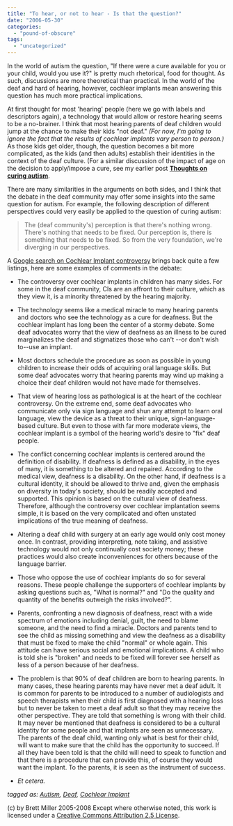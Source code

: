 ```yaml
---
title: "To hear, or not to hear - Is that the question?"
date: "2006-05-30"
categories: 
  - "pound-of-obscure"
tags: 
  - "uncategorized"
---
```


In the world of autism the question, "If there were a cure available for you or your child, would you use it?" is pretty much rhetorical, food for thought. As such, discussions are more theoretical than practical. In the world of the deaf and hard of hearing, however, cochlear implants mean answering this question has much more practical implications.  
  
At first thought for most 'hearing' people (here we go with labels and descriptors again), a technology that would allow or restore hearing seems to be a no-brainer. I think that most hearing parents of deaf children would jump at the chance to make their kids "not deaf." _(For now, I'm going to ignore the fact that the results of cochlear implants vary person to person.)_ As those kids get older, though, the question becomes a bit more complicated, as the kids (and then adults) establish their identities in the context of the deaf culture. (For a similar discussion of the impact of age on the decision to apply/impose a cure, see my earlier post **[Thoughts on curing autism](http://29marbles.blogspot.com/2005/04/thoughts-on-curing-autism.html)**.  
  
There are many similarities in the arguments on both sides, and I think that the debate in the deaf community may offer some insights into the same question for autism. For example, the following description of different perspectives could very easily be applied to the question of curing autism:

> The (deaf community's) perception is that there's nothing wrong. There's nothing that needs to be fixed. Our perception is, there is something that needs to be fixed. So from the very foundation, we're diverging in our perspectives.

A [Google search on Cochlear Implant controversy](http://www.google.com/search?hl=en&q=cochlear+implant+controversy&btnG=Google+Search) brings back quite a few listings, here are some examples of comments in the debate:

- The controversy over cochlear implants in children has many sides. For some in the deaf community, CIs are an affront to their culture, which as they view it, is a minority threatened by the hearing majority.  
      
    
- The technology seems like a medical miracle to many hearing parents and doctors who see the technology as a cure for deafness. But the cochlear implant has long been the center of a stormy debate. Some deaf advocates worry that the view of deafness as an illness to be cured marginalizes the deaf and stigmatizes those who can't --or don't wish to--use an implant.  
      
    
- Most doctors schedule the procedure as soon as possible in young children to increase their odds of acquiring oral language skills. But some deaf advocates worry that hearing parents may wind up making a choice their deaf children would not have made for themselves.  
      
    
- That view of hearing loss as pathological is at the heart of the cochlear controversy. On the extreme end, some deaf advocates who communicate only via sign language and shun any attempt to learn oral language, view the device as a threat to their unique, sign-language-based culture. But even to those with far more moderate views, the cochlear implant is a symbol of the hearing world's desire to "fix" deaf people.  
      
    
- The conflict concerning cochlear implants is centered around the definition of disability. If deafness is defined as a disability, in the eyes of many, it is something to be altered and repaired. According to the medical view, deafness is a disability. On the other hand, if deafness is a cultural identity, it should be allowed to thrive and, given the emphasis on diversity in today's society, should be readily accepted and supported. This opinion is based on the cultural view of deafness. Therefore, although the controversy over cochlear implantation seems simple, it is based on the very complicated and often unstated implications of the true meaning of deafness.  
      
    
- Altering a deaf child with surgery at an early age would only cost money once. In contrast, providing interpreting, note taking, and assistive technology would not only continually cost society money; these practices would also create inconveniences for others because of the language barrier.  
      
    
- Those who oppose the use of cochlear implants do so for several reasons. These people challenge the supporters of cochlear implants by asking questions such as, "What is normal?" and "Do the quality and quantity of the benefits outweigh the risks involved?".  
      
    
- Parents, confronting a new diagnosis of deafness, react with a wide spectrum of emotions including denial, guilt, the need to blame someone, and the need to find a miracle. Doctors and parents tend to see the child as missing something and view the deafness as a disability that must be fixed to make the child "normal" or whole again. This attitude can have serious social and emotional implications. A child who is told she is "broken" and needs to be fixed will forever see herself as less of a person because of her deafness.  
      
    
- The problem is that 90% of deaf children are born to hearing parents. In many cases, these hearing parents may have never met a deaf adult. It is common for parents to be introduced to a number of audiologists and speech therapists when their child is first diagnosed with a hearing loss but to never be taken to meet a deaf adult so that they may receive the other perspective. They are told that something is wrong with their child. It may never be mentioned that deafness is considered to be a cultural identity for some people and that implants are seen as unnecessary. The parents of the deaf child, wanting only what is best for their child, will want to make sure that the child has the opportunity to succeed. If all they have been told is that the child will need to speak to function and that there is a procedure that can provide this, of course they would want the implant. To the parents, it is seen as the instrument of success.  
      
    
- _Et cetera._

_tagged as: [Autism](http://technorati.com/tag/autism), [Deaf](http://technorati.com/tag/deaf), [Cochlear Implant](http://technorati.com/tag/cochlear+implant)_

(c) by Brett Miller 2005-2008 Except where otherwise noted, this work is licensed under a [Creative Commons Attribution 2.5 License](http://creativecommons.org/licenses/by/2.5/).

